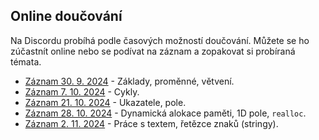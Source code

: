 ## Online doučování

Na Discordu probíhá podle časových možností doučování.
Můžete se ho zúčastnít online nebo se podívat na záznam a zopakovat si probíraná témata.

- [Záznam 30. 9. 2024](https://www.youtube.com/watch?v=vPB8vOH_8Fs) - Základy, proměnné, větvení.
- [Záznam 7. 10. 2024](https://www.youtube.com/watch?v=vsAFPwSbKy0) - Cykly.
- [Záznam 21. 10. 2024](https://www.youtube.com/watch?v=wnylMcLd6sY) - Ukazatele, pole.
- [Záznam 28. 10. 2024](https://www.youtube.com/watch?v=H4x2gq7gi4M) - Dynamická alokace paměti, 1D pole, `realloc`.
- [Záznam 2. 11. 2024](https://www.youtube.com/watch?v=IkyypPHZp1w) - Práce s textem, řetězce znaků (stringy).
